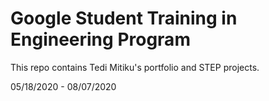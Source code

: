 # Google Student Training in Engineering Program

This repo contains Tedi Mitiku's portfolio and STEP projects.

05/18/2020 - 08/07/2020
